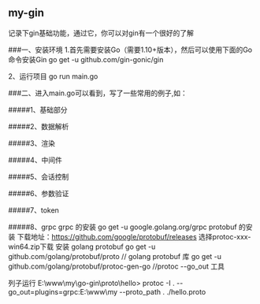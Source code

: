 ## my-gin
记录下gin基础功能，通过它，你可以对gin有一个很好的了解

###一、安装环境
1.首先需要安装Go（需要1.10+版本），然后可以使用下面的Go命令安装Gin
go get -u github.com/gin-gonic/gin

2、运行项目
go run main.go

###二、进入main.go可以看到，写了一些常用的例子,如：

#####1、基础部分

#####2、数据解析

#####3、渲染

#####4、中间件

#####5、会话控制

#####6、参数验证

#####7、token

#####8、grpc
grpc 的安装
go get -u google.golang.org/grpc
protobuf 的安装
下载地址：https://github.com/google/protobuf/releases
选择protoc-xxx-win64.zip下载
安装 golang protobuf
go get -u github.com/golang/protobuf/proto // golang protobuf 库
go get -u github.com/golang/protobuf/protoc-gen-go //protoc --go_out 工具

列子运行 
E:\www\my\go-gin\proto\hello> protoc -I . --go_out=plugins=grpc:E:\www\my --proto_path . ./hello.proto

